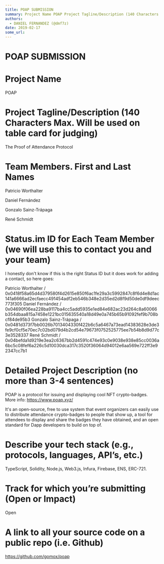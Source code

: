 ```yaml
---
title: POAP SUBMISSION
summary: Project Name POAP Project Tagline/Description (140 Characters Max. Will be used on table card for judging) The Proof of Attendance Protocol Team Members. First and Last Names Patricio Worthalter Daniel Fernández Gonzalo Sainz-Trápaga René Schmidt Status.im ID for Each Team Member (we will use this to contact you and your team) I honestly dont know if this is the right Status ID but it does work for adding a contact, so here goes- Patricio Worthalter / 0x0418f58a65d4d379580f4d2615e850f6ac1fe29a3c
authors:
  - DANIEL FERNANDEZ (@dmf7z)
date: 2019-02-17
some_url: 
---
```


# POAP SUBMISSION




# Project Name
POAP

# Project Tagline/Description (140 Characters Max. Will be used on table card for judging)
The Proof of Attendance Protocol

# Team Members. First and Last Names
Patricio Worthalter

Daniel Fernández

Gonzalo Sainz-Trápaga


René Schmidt 


# Status.im ID for Each Team Member (we will use this to contact you and your team)
I honestly don't know if this is the right Status ID but it does work for adding a contact, so here goes:

Patricio Worthalter / 0x0418f58a65d4d379580f4d2615e850f6ac1fe29a3c5992847c8f6d4e8d1ac141a6666ad2ecfaecc491454adf2eb546b348e2d35ed2d8f9d50de0df9deec773f305
Daniel Fernández / 0x04690f06ea228ba9117ba4cc5add5935e1ed84e682ac23d264c8a60066b354dbaa815a7458e1221bc015635540a18d49e0a745b65b91092fef9b708bcf84de95b3
Gonzalo Sainz-Trápaga / 0x0481d373f7bb0026b7013404330f422b6c5a6467a73ead14383628e3de3fe9cf0cf5e70ec7c02bd079d4b2cd54e79673f0752525775ee7b54b8d9d77c3e3528337
René Schmidt / 0x04befda1d9219e3ea2c6367bb2d4591c474e93c0e9038e938e85cc0036a6bc5c08fef6a226c5d10030dca317c3520f36064d94012e6aa569e722ff3e92347cc7b1

# Detailed Project Description (no more than 3-4 sentences)
POAP is a protocol for issuing and displaying cool NFT crypto-badges. 
More info: https://www.poap.xyz/

It's an open-source, free to use system that event organizers can easily use to distribute attendance crypto-badges to people that show up, a tool for attendees to display and share the badges they have obtained, and an open standard for Dapp developers to build on top of.

# Describe your tech stack (e.g., protocols, languages, API’s, etc.)

TypeScript, Solidity, Node.js, Web3.js, Infura, Firebase, ENS, ERC-721.

# Track for which you’re submitting (Open or Impact)
Open

# A link to all your source code on a public repo (i.e. Github)
https://github.com/gomox/poap


